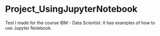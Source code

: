 # Project_UsingJupyterNotebook
Test I made for the course IBM - Data Scientist. It has examples of how to use Jupyter Notebook.
